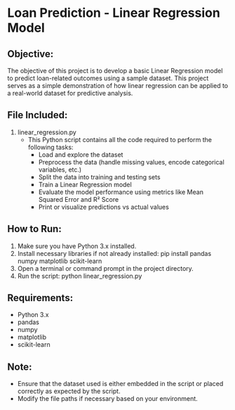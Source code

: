 Loan Prediction - Linear Regression Model
=========================================

Objective:
----------
The objective of this project is to develop a basic Linear Regression model to predict loan-related outcomes using a sample dataset. This project serves as a simple demonstration of how linear regression can be applied to a real-world dataset for predictive analysis.

File Included:
--------------
1. linear_regression.py
   - This Python script contains all the code required to perform the following tasks:
     * Load and explore the dataset
     * Preprocess the data (handle missing values, encode categorical variables, etc.)
     * Split the data into training and testing sets
     * Train a Linear Regression model
     * Evaluate the model performance using metrics like Mean Squared Error and R² Score
     * Print or visualize predictions vs actual values

How to Run:
-----------
1. Make sure you have Python 3.x installed.
2. Install necessary libraries if not already installed:
   pip install pandas numpy matplotlib scikit-learn
3. Open a terminal or command prompt in the project directory.
4. Run the script:
   python linear_regression.py

Requirements:
-------------
- Python 3.x
- pandas
- numpy
- matplotlib
- scikit-learn

Note:
-----
- Ensure that the dataset used is either embedded in the script or placed correctly as expected by the script.
- Modify the file paths if necessary based on your environment.
